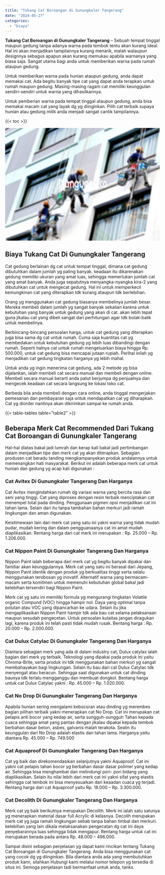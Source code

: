 ```yaml
---
title: "Tukang Cat Boroangan di Gunungkaler Tangerang"
date: "2024-05-27"
categories: 
  - "biaya"
---
```


**Tukang Cat Boroangan di Gunungkaler Tangerang** – Sebuah tempat tinggal maupun gedung tanpa adanya warna pada tembok tentu akan kurang ideal. Hal ini akan menjadikan tampilannya kurang menarik, malah walaupun designnya sebagus apapun akan kurang memukau apabila warnanya yang biasa saja. Sangat utama bagi anda untuk memberikan warna pada rumah ataupun gedung.

Untuk memberikan warna pada hunian ataupun gedung, anda dapat memakai cat. Ada begitu banyak tipe cat yang dapat anda terapkan untuk rumah maupun gedung. Masing-masing ragam cat memiliki keunggulan sendiri-sendiri untuk warna yang dihasilkannya.

Untuk pemberian warna pada tempat tinggal ataupun gedung, anda bisa memakai macam cat yang layak dg yg diinginkan. Pilih cat terbaik supaya hunian atau gedung milik anda menjadi sangat cantik tampilannya.

{{< toc >}}

![Tukang Cat Boroangan di Gunungkaler Tangerang](/images/jasa-cat-murah07.png)

## Biaya Tukang Cat Di Gunungkaler Tangerang

Cat gedung berlainan dg cat untuk tempat tinggal, dimana cat gedung dibutuhkan dalam jumlah yg paling banyak. keadaan itu dikarenakan gedung memiliki ukuran yang amat luas, sehingga memerlukan jumlah cat yang amat banyak. Anda juga sepatutnya menyangka-nyangka kira-2 yang dibutuhkan cat untuk mengecat gedung. Hal ini untuk memperkecil kemungkinan cat yang diterapkan tdk kurang ataupun tdk berlebihan.

Orang yg menggunakan cat gedung biasanya membelinya jumlah besar. Mereka membeli dalam jumlah yg sangat banyak sekalian karena untuk kebutuhan yang banyak untuk gedung yang akan di cat. akan lebih tepat guna jikalau cat yang dibeli sangat dari perhitungan agar tdk bolak-balik untuk membelinya.

Berbincang-bincang persoalan harga, untuk cat gedung yang diterapkan juga bisa sama dg cat untuk rumah. Cuma saja kuantitas cat yg membedakan untuk kebutuhan gedung yg lebih luas dibandingi dengan rumah. Seperti halnya cat untuk rumah mengeluarkan biaya hingga Rp. 500.000, untuk cat gedung bisa mencapai jutaan rupiah. Perihal inilah yg menjadikan cat gedung tingkatan harganya yg lebih mahal.

Untuk anda yg ingin menerima cat gedung, ada 2 metode yg bisa dijalankan, ialah membeli cat secara manual dan membeli dengan online. Membeli secara manual berarti anda patut berjumpa dg penjualnya dan mengecek keadaan cat secara langsung ke lokasi toko cat.

Berbeda bila anda membeli dengan cara online, anda tinggal mengerjakan pemesanan dan pembayaran saja untuk mendapatkan cat yg diharapkan. Cat yg diorder nantinya akan dikirimkan sampai ke rumah anda.

{{< table-tables table="table2" >}}

## Beberapa Merk Cat Recommended Dari Tukang Cat Boroangan di Gunungkaler Tangerang

Hal-hal diatas bakal jadi lumrah dan kerap kali bakal jadi pertimbangan dalam menjadikan tipe dan merk cat yg akan diterapkan. Sebagian produsen cat beradu tanding mengkampanyekan produk andalannya untuk memenangkan hati masyarakat. Berikut ini adalah beberapa merk cat untuk hunian dan gedung yg acap kali digunakan :

### Cat Avitex Di Gunungkaler Tangerang Dan Harganya

Cat Avitex mengindahkan rumah dg variasi warna yang bercita rasa dan seni yang tinggi. Cat yang diproses dengan resin terbaik menciptakan cat menempel total pada dinding. Penggunaan pigmen opsi menjadikan cat ini tahan lama. Selain dari itu tanpa tambahan bahan merkuri jadi ramah lingkungan dan aman digunakan.

Keistimewaan lain dari merk cat yang satu ini yakni warna yang tidak mudah pudar, mudah kering dan dalam pengguanaanya cat ini amat mudah diaplikasikan. Rentang harga dari cat merk ini merupakan : Rp. 25.000 – Rp. 1.206.000.

### Cat Nippon Paint Di Gunungkaler Tangerang Dan Harganya

Nippon Paint ialah beberapa dari merk cat yg begitu banyak dipakai dan familiar akan keunggulannya. Merk cat yang satu ini berasal dari Jepang, Nippon Paint identik dengan produk yg berkualitas tinggi serta selalu menggunakan terobosan yg inovatif. Alternatif warna yang bermacam-macam serta komitmen untuk memenuhi kebutuhan global bakal jadi kelebihan tersendiri bagi Nippon Paint.

Merk cat yg satu ini memiliki formula yg mengurangi tingkatan Volatile organic Compund (VOC) hingga hampir nol. Daya yang optimal tanpa polutan atau VOC yang dipancarkan ke udara. Selain itu jika mengaplikasikan Nippon Paint hampir tdk ada bau cat selama pelaksanaan maupun sesudah pengecetan. Untuk persoalan kulaitas jangan diragukan lagi, karena produk ini telah pasti tidak mudah rusak. Bentang harga : Rp. 20.000 – Rp. 2.000.000.

### Cat Dulux Catylac Di Gunungkaler Tangerang Dan Harganya

Diantara sebagian merk yang ada di dalam industry cat, Dulux catylax ialah bagian dari merk yg terbaik. Teknologi yang dipakai pada produk ini yaitu Chroma-Brite, serta produk ini tdk menggunakan bahan merkuri yg sangat membahayakan bagi lingkungan. Selain itu bau dari cat Dulux Catylac tdk menyengat atau beracun. Sehingga saat digunakan untuk cat dinding baunya tdk terlalu mengganggu dan membuat dongkol. Bentang harga untuk cat Dulux Catylac yakni : Rp. 45.000 – Rp. 1.020.000.

### Cat No Drop Di Gunungkaler Tangerang Dan Harganya

Apabila hunian sering mengalami kebocoran atau dinding yg merembes bagian pilihan terbaik yakni menerapkan cat No Drop. Cat ini merupakan cat pelapis anti bocor yang kedap air, serta sungguh-sungguh Tahan kepada cuaca sehingga amat yang pantas dengan jikalau dipakai kepada tembok berbahan dasar beton, asbes, galvanis malah terakota. Sealin itu keunggulan dari No Drop adalah elastis dan tahan lama. Harganya yaitu diantara Rp. 45.000 – Rp. 749.500

### Cat Aquaproof Di Gunungkaler Tangerang Dan Harganya

Cat yg baik dan direkomendasikan selanjutnya yakni Aquaproof. Cat ini yakni cat pelapis tahan bocor yg berbahan dasar dasar polimer yang kedap air. Sehingga bisa menghambat dan melindungi pori- pori bidang yang diaplikasikan. Selain itu nilai lebih dari merk cat ini yakni sifat yang elastis sehingga cat tembok ini bisa menyesuaikan dari keaadan cuaca yg terjadi. Rentang harga dari cat Aquaproof yaitu Rp. 18.000 – Rp. 3.300.000.

### Cat Decolith Di Gunungkaler Tangerang Dan Harganya

Merk cat yg baik berikutnya merupakan Decolith. Merk ini ialah satu satunya yg menerapkan material dasar full Acrylic di kelasnya. Decolih merupakan merk cat yg juga ramah lingkungan sebab tanpa bahan timbal dan merkuri. kelebihan yang lain dikala melaksanakan pengecatan dg cat ini daya penyebarannya luas sehingga tidak mengapur. Rentang harga untuk cat ini merupakan berada pada antara Rp. 48.000 – 496.000.

Sampai disini sebagian penjelasan yg dapat kami rincikan tentang Tukang Cat Boroangan di Gunungkaler Tangerang. Anda bisa menggunakan cat yang cocok dg yg diinginkan. Bila diantara anda ada yang membutuhkan produk kami, silahkan Hubungi kami melalui nomor telepon yg tersedia di situs ini. Semoga penjelasan tadi bermanfaat untuk anda, tanks.
